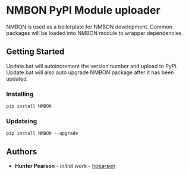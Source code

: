 # NMBON PyPI Module uploader

NMBON is used as a boilerplate for NMBON development.
Common packages will be loaded into NMBON module to wrapper dependencies.


## Getting Started

Update.bat will autoincrement the version number and upload to PyPi.
Update.bat will also auto upgrade NMBON package after it has been updated.

### Installing

```
pip install NMBON
```

### Updateing

```
pip install NMBON --upgrade
```

## Authors

* **Hunter Pearson** - *Initial work* - [hpearson](https://github.com/hpearson)
